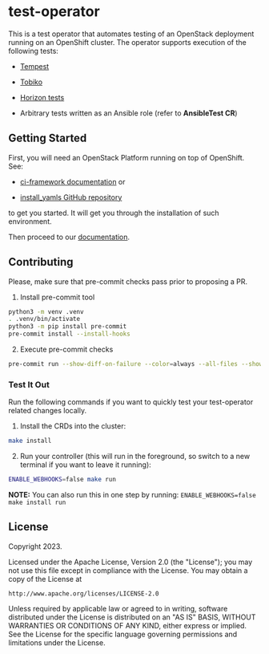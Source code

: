 # test-operator
This is a test operator that automates testing of an OpenStack deployment
running on an OpenShift cluster. The operator supports execution of the following
tests:

- [Tempest](https://opendev.org/openstack/tempest)

- [Tobiko](https://tobiko.readthedocs.io/en/master)

- [Horizon tests](https://opendev.org/openstack/horizon)

- Arbitrary tests written as an Ansible role (refer to **AnsibleTest CR**)


## Getting Started
First, you will need an OpenStack Platform running on top of OpenShift. See:

- [ci-framework documentation](https://ci-framework.readthedocs.io/en/latest/) or

- [install_yamls GitHub repository](https://github.com/openstack-k8s-operators/install_yamls/blob/main/README.md)

to get you started. It will get you through the installation of such environment.

Then proceed to our [documentation](https://openstack-k8s-operators.github.io/test-operator/).

## Contributing
Please, make sure that pre-commit checks pass prior to proposing a PR.

1. Install pre-commit tool

```bash
python3 -m venv .venv
. .venv/bin/activate
python3 -m pip install pre-commit
pre-commit install --install-hooks
```

2. Execute pre-commit checks

```bash
pre-commit run --show-diff-on-failure --color=always --all-files --show-diff-on-failure --verbose
```

### Test It Out
Run the following commands if you want to quickly test your test-operator related
changes locally.

1. Install the CRDs into the cluster:

```sh
make install
```

2. Run your controller (this will run in the foreground, so switch to a new
   terminal if you want to leave it running):

```sh
ENABLE_WEBHOOKS=false make run
```

**NOTE:** You can also run this in one step by running: `ENABLE_WEBHOOKS=false make install run`


## License

Copyright 2023.

Licensed under the Apache License, Version 2.0 (the "License");
you may not use this file except in compliance with the License.
You may obtain a copy of the License at

    http://www.apache.org/licenses/LICENSE-2.0

Unless required by applicable law or agreed to in writing, software
distributed under the License is distributed on an "AS IS" BASIS,
WITHOUT WARRANTIES OR CONDITIONS OF ANY KIND, either express or implied.
See the License for the specific language governing permissions and
limitations under the License.
